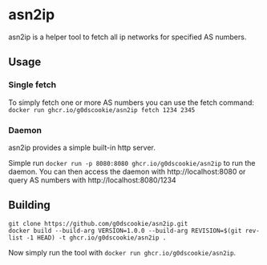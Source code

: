 # asn2ip

asn2ip is a helper tool to fetch all ip networks for specified AS numbers.

## Usage

### Single fetch

To simply fetch one or more AS numbers you can use the fetch command: `docker run ghcr.io/g0dscookie/asn2ip fetch 1234 2345`

### Daemon

asn2ip provides a simple built-in http server.

Simple run `docker run -p 8080:8080 ghcr.io/g0dscookie/asn2ip` to run the daemon.
You can then access the daemon with http://localhost:8080 or query AS numbers
with http://localhost:8080/1234

## Building

```
git clone https://github.com/g0dscookie/asn2ip.git
docker build --build-arg VERSION=1.0.0 --build-arg REVISION=$(git rev-list -1 HEAD) -t ghcr.io/g0dscookie/asn2ip .
```

Now simply run the tool with `docker run ghcr.io/g0dscookie/asn2ip`.
